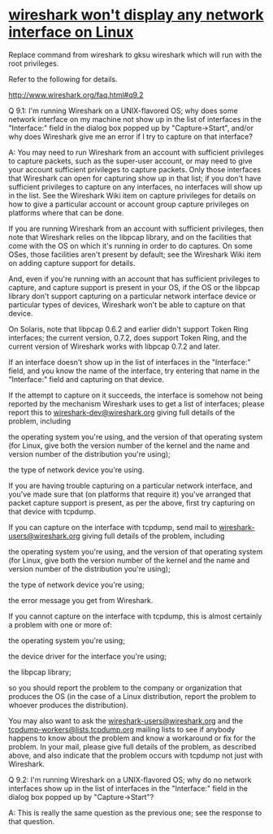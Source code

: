 # [wireshark won't display any network interface on Linux](http://www.wireshark.org/faq.html#q9.2)

Replace command from wireshark to gksu wireshark which will run with the root privileges.

Refer to the following for details.

<http://www.wireshark.org/faq.html#q9.2>


Q 9.1: I'm running Wireshark on a UNIX-flavored OS; why does some network interface on my machine not show up in the list of interfaces in the "Interface:" field in the dialog box popped up by "Capture->Start", and/or why does Wireshark give me an error if I try to capture on that interface?

A: You may need to run Wireshark from an account with sufficient privileges to capture packets, such as the super-user account, or may need to give your account sufficient privileges to capture packets. Only those interfaces that Wireshark can open for capturing show up in that list; if you don't have sufficient privileges to capture on any interfaces, no interfaces will show up in the list. See the Wireshark Wiki item on capture privileges for details on how to give a particular account or account group capture privileges on platforms where that can be done.

If you are running Wireshark from an account with sufficient privileges, then note that Wireshark relies on the libpcap library, and on the facilities that come with the OS on which it's running in order to do captures. On some OSes, those facilities aren't present by default; see the Wireshark Wiki item on adding capture support for details.

And, even if you're running with an account that has sufficient privileges to capture, and capture support is present in your OS, if the OS or the libpcap library don't support capturing on a particular network interface device or particular types of devices, Wireshark won't be able to capture on that device.

On Solaris, note that libpcap 0.6.2 and earlier didn't support Token Ring interfaces; the current version, 0.7.2, does support Token Ring, and the current version of Wireshark works with libpcap 0.7.2 and later.

If an interface doesn't show up in the list of interfaces in the "Interface:" field, and you know the name of the interface, try entering that name in the "Interface:" field and capturing on that device.

If the attempt to capture on it succeeds, the interface is somehow not being reported by the mechanism Wireshark uses to get a list of interfaces; please report this to wireshark-dev@wireshark.org giving full details of the problem, including

the operating system you're using, and the version of that operating system (for Linux, give both the version number of the kernel and the name and version number of the distribution you're using);

the type of network device you're using.

If you are having trouble capturing on a particular network interface, and you've made sure that (on platforms that require it) you've arranged that packet capture support is present, as per the above, first try capturing on that device with tcpdump.

If you can capture on the interface with tcpdump, send mail to wireshark-users@wireshark.org giving full details of the problem, including

the operating system you're using, and the version of that operating system (for Linux, give both the version number of the kernel and the name and version number of the distribution you're using);

the type of network device you're using;

the error message you get from Wireshark.

If you cannot capture on the interface with tcpdump, this is almost certainly a problem with one or more of:

the operating system you're using;

the device driver for the interface you're using;

the libpcap library;

so you should report the problem to the company or organization that produces the OS (in the case of a Linux distribution, report the problem to whoever produces the distribution).

You may also want to ask the wireshark-users@wireshark.org and the tcpdump-workers@lists.tcpdump.org mailing lists to see if anybody happens to know about the problem and know a workaround or fix for the problem. In your mail, please give full details of the problem, as described above, and also indicate that the problem occurs with tcpdump not just with Wireshark.

Q 9.2: I'm running Wireshark on a UNIX-flavored OS; why do no network interfaces show up in the list of interfaces in the "Interface:" field in the dialog box popped up by "Capture->Start"?

A: This is really the same question as the previous one; see the response to that question.
